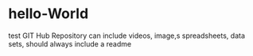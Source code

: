 # hello-World
test GIT Hub Repository can include videos, image,s spreadsheets, data sets, should always include a readme 
